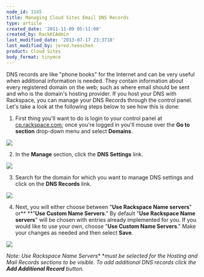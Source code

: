 ```yaml
---
node_id: 1145
title: Managing Cloud Sites Email DNS Records
type: article
created_date: '2011-11-09 05:11:00'
created_by: RackKCAdmin
last_modified_date: '2013-07-17 23:3718'
last_modified_by: jered.heeschen
product: Cloud Sites
body_format: tinymce
---
```


DNS records are like "phone books" for the Internet and can be very
useful when additional information is needed. They contain information
about every registered domain on the web; such as where email should be
sent and who is the domain's hosting provider. If you host your DNS with
Rackspace, you can manage your DNS Records through the control panel.
Let's take a look at the following steps below to see how this is done: 

1. First thing you'll want to do is login to your control panel at
[cp.rackspace.com](http://cp.rackspace.com); once you're logged in
you'll mouse over the **Go to section** drop-down menu and
select **Domains**.

![](http://c800721.r21.cf2.rackcdn.com/UpdatingYourWhoisInformation.png)

2. In the **Manage** section, click the **DNS Settings** link.

![](http://c800721.r21.cf2.rackcdn.com/UpdatingYourWhoisInformation2.png)

3. Search for the domain for which you want to manage DNS settings and
click on the **DNS Records** link.

![](http://c806643.r43.cf2.rackcdn.com/(E&A)ManagingDNSRecords.png)

4. Next, you will either choose between "****Use Rackspace Name
servers****" or** **"**Use Custom Name Servers**." By default "****Use
Rackspace Name servers****" will be chosen with entries already
implemented for you. If you would like to use your own, choose "**Use
Custom Name Servers**." Make your changes as needed and then select
**Save**.

![](http://c806643.r43.cf2.rackcdn.com/(E&A)ManagingDNSRecords4.png) 

*Note: Use Rackspace Name Servers** **must be selected for the Hosting
and Mail Records sections to be visible. To add additional DNS records
click the **Add Additional Record** button.*

